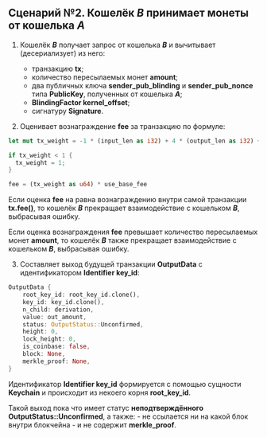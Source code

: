 ## Сценарий №2. Кошелёк ***B*** принимает монеты от кошелька ***A***

1. Кошелёк ***B*** получает запрос от кошелька ***B*** и вычитывает (десериализует) из него:
    - транзакцию **tx**;
    - количество пересылаемых монет **amount**;
    - два публичных ключа  **sender_pub_blinding** и **sender_pub_nonce** типа **PublicKey**, полученных от кошелька ***A***;
    - **BlindingFactor kernel_offset**;
    - сигнатуру **Signature**.
    
2. Оценивает вознаграждение **fee** за транзакцию по формуле:   

```rust
let mut tx_weight = -1 * (input_len as i32) + 4 * (output_len as i32) + 1;

if tx_weight < 1 {
  tx_weight = 1;
}

fee = (tx_weight as u64) * use_base_fee
```

Если оценка **fee** на равна вознаграждению внутри самой транзакции **tx.fee()**, то кошелёк ***B*** прекращает взаимодействие с кошельком ***B***, выбрасывая ошибку.

Если оценка вознаграждения **fee** превышает количество пересылаемых монет **amount**, то кошелёк ***B*** также прекращает взаимодействие с кошельком ***B***, выбрасывая ошибку.

3. Составляет выход будущей транзакции **OutputData** с идентификатором **Identifier key_id**:

```rust
OutputData {
    root_key_id: root_key_id.clone(),
    key_id: key_id.clone(),
    n_child: derivation,
    value: out_amount,
    status: OutputStatus::Unconfirmed,
    height: 0,
    lock_height: 0,
    is_coinbase: false,
    block: None,
    merkle_proof: None,
}
```

Идентификатор **Identifier key_id** формируется с помощью сущности **Keychain** и происходит из некоего корня **root_key_id**.

Такой выход пока что имеет статус **неподтверждённого OutputStatus::Unconfirmed**, а также: 
    - не ссылается ни на какой блок внутри блокчейна
    - и не содержит **merkle_proof**.
